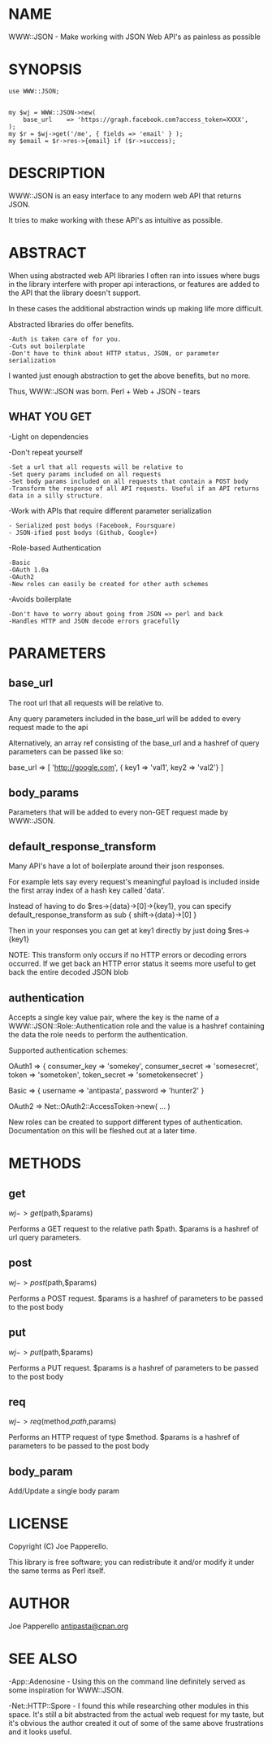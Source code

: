 # NAME

WWW::JSON - Make working with JSON Web API's as painless as possible

# SYNOPSIS

    use WWW::JSON;
    

    my $wj = WWW::JSON->new(
        base_url    => 'https://graph.facebook.com?access_token=XXXX',
    );
    my $r = $wj->get('/me', { fields => 'email' } );
    my $email = $r->res->{email} if ($r->success);

# DESCRIPTION

WWW::JSON is an easy interface to any modern web API that returns JSON.

It tries to make working with these API's as intuitive as possible.

# ABSTRACT

When using abstracted web API libraries I often ran into issues where bugs in the library interfere with proper api interactions, or features  are added to the API that the library doesn't support.

In these cases the additional abstraction winds up making life more difficult.

Abstracted libraries do offer benefits.

    -Auth is taken care of for you.
    -Cuts out boilerplate
    -Don't have to think about HTTP status, JSON, or parameter serialization

I wanted just enough abstraction to get the above benefits, but no more.

Thus, WWW::JSON was born. Perl + Web + JSON - tears

## WHAT YOU GET

\-Light on dependencies

\-Don't repeat yourself

    -Set a url that all requests will be relative to
    -Set query params included on all requests
    -Set body params included on all requests that contain a POST body
    -Transform the response of all API requests. Useful if an API returns data in a silly structure.

\-Work with APIs that require different parameter serialization

    - Serialized post bodys (Facebook, Foursquare)
    - JSON-ified post bodys (Github, Google+)

\-Role-based Authentication

    -Basic
    -OAuth 1.0a
    -OAuth2
    -New roles can easily be created for other auth schemes

\-Avoids boilerplate

    -Don't have to worry about going from JSON => perl and back
    -Handles HTTP and JSON decode errors gracefully





# PARAMETERS

## base\_url

The root url that all requests will be relative to.

Any query parameters included in the base\_url will be added to every request made to the api

Alternatively, an array ref consisting of the base\_url and a hashref of query parameters can be passed like so:

base\_url => \[ 'http://google.com', { key1 => 'val1', key2 => 'val2'} \]

## body\_params

Parameters that will be added to every non-GET request made by WWW::JSON.

## default\_response\_transform

Many API's have a lot of boilerplate around their json responses.

For example lets say every request's meaningful payload is included inside the first array index of a hash key called 'data'.

Instead of having to do $res->{data}->\[0\]->{key1}, you can specify default\_response\_transform as sub { shift->{data}->\[0\] } 

Then in your responses you can get at key1 directly by just doing $res->{key1}

NOTE: This transform only occurs if no HTTP errors or decoding errors occurred. If we get back an HTTP error status it seems more useful to get back the entire decoded JSON blob

## authentication

Accepts a single key value pair, where the key is the name of a WWW::JSON::Role::Authentication role and the value is a hashref containing the data the role needs to perform the authentication.

Supported authentication schemes:

OAuth1 => {
    consumer\_key    => 'somekey',
    consumer\_secret => 'somesecret',
    token           => 'sometoken',
    token\_secret    => 'sometokensecret'
  }

Basic => { username => 'antipasta', password => 'hunter2' }

OAuth2 => Net::OAuth2::AccessToken->new( ... )

New roles can be created to support different types of authentication. Documentation on this will be fleshed out at a later time.

# METHODS

## get

$wj->get($path,$params)

Performs a GET request to the relative path $path. $params is a hashref of url query parameters.

## post

$wj->post($path,$params)

Performs a POST request. $params is a hashref of parameters to be passed to the post body

## put

$wj->put($path,$params)

Performs a PUT request. $params is a hashref of parameters to be passed to the post body

## req

$wj->req($method,$path,$params)

Performs an HTTP request of type $method. $params is a hashref of parameters to be passed to the post body

## body\_param

Add/Update a single body param



# LICENSE

Copyright (C) Joe Papperello.

This library is free software; you can redistribute it and/or modify
it under the same terms as Perl itself.

# AUTHOR

Joe Papperello <antipasta@cpan.org>

# SEE ALSO

\-App::Adenosine - Using this on the command line definitely served as some inspiration for WWW::JSON.

\-Net::HTTP::Spore - I found this while researching other modules in this space. It's still a bit abstracted from the actual web request for my taste, but it's obvious the author created it out of some of the same above frustrations and it looks useful.





